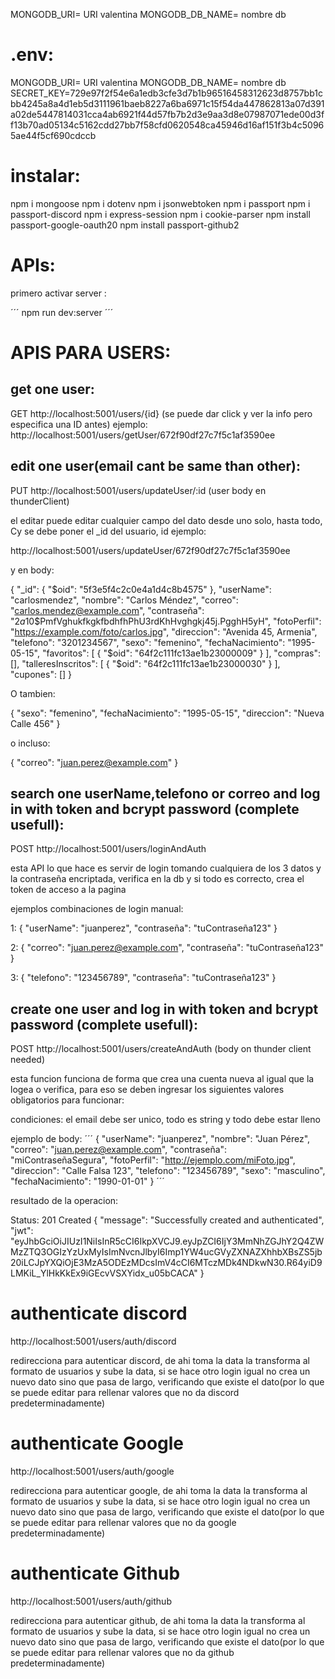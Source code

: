 MONGODB_URI= URI valentina
MONGODB_DB_NAME= nombre db
# .env:
MONGODB_URI= URI valentina
MONGODB_DB_NAME= nombre db
SECRET_KEY=729e97f2f54e6a1edb3cfe3d7b1b96516458312623d8757bb1cbb4245a8a4d1eb5d3111961baeb8227a6ba6971c15f54da447862813a07d391a02de5447814031cca4ab6921f44d57fb7b2d3e9aa3d8e07987071ede00d3ff13b70ad05134c5162cdd27bb7f58cfd0620548ca45946d16af151f3b4c50965ae44f5cf690cdccb

# instalar:
npm i mongoose
npm i dotenv
npm i jsonwebtoken
npm i passport
npm i passport-discord
npm i express-session
npm i cookie-parser 
npm install passport-google-oauth20
npm install passport-github2

# APIs:

primero activar server :

´´´
npm run dev:server
´´´

# APIS PARA USERS:


## get one user:
GET http://localhost:5001/users/{id} (se puede dar click y ver la info pero especifica una ID antes)
ejemplo:
http://localhost:5001/users/getUser/672f90df27c7f5c1af3590ee



## edit one user(email cant be same than other):
PUT http://localhost:5001/users/updateUser/:id (user body en thunderClient)

el editar puede editar cualquier campo del dato desde uno solo, hasta todo, Cy se debe poner el _id del usuario, id ejemplo:

http://localhost:5001/users/updateUser/672f90df27c7f5c1af3590ee

y en body:

{
    "_id": {
        "$oid": "5f3e5f4c2c0e4a1d4c8b4575"
    },
    "userName": "carlosmendez",
    "nombre": "Carlos Méndez",
    "correo": "carlos.mendez@example.com",
    "contraseña": "$2a$10$PmfVghukfkgkfbdhfhPhU3rdKhHvghgkj45j.PgghH5yH",
    "fotoPerfil": "https://example.com/foto/carlos.jpg",
    "direccion": "Avenida 45, Armenia",
    "telefono": "3201234567",
    "sexo": "femenino",
    "fechaNacimiento": "1995-05-15",
    "favoritos": [
        {
            "$oid": "64f2c111fc13ae1b23000009"
        }
    ],
    "compras": [],
    "talleresInscritos": [
        {
            "$oid": "64f2c111fc13ae1b23000030"
        }
    ],
    "cupones": []
}

O tambien: 

{
    "sexo": "femenino",
    "fechaNacimiento": "1995-05-15",
    "direccion": "Nueva Calle 456"
}

o incluso:

{
    "correo": "juan.perez@example.com"
}


## search one userName,telefono or correo and log in with token and bcrypt password (complete usefull):

POST http://localhost:5001/users/loginAndAuth

esta API lo que hace es servir de login tomando cualquiera de los 3 datos y la contraseña encriptada, verifica en la db y si todo es correcto, crea el token de acceso a la pagina

ejemplos combinaciones de login manual:

1:
{
  "userName": "juanperez",
  "contraseña": "tuContraseña123"
}

2:
{
  "correo": "juan.perez@example.com",
  "contraseña": "tuContraseña123"
}

3:
{
  "telefono": "123456789",
  "contraseña": "tuContraseña123"
}


## create one user and log in with token and bcrypt password (complete usefull):
POST http://localhost:5001/users/createAndAuth (body on thunder client needed)

esta funcion funciona de forma que crea una cuenta nueva al igual que la logea o verifica, para eso se deben ingresar los siguientes valores obligatorios para funcionar:

condiciones: el email debe ser unico, todo es string y todo debe estar lleno

ejemplo de body:
´´´
{
    "userName": "juanperez",
    "nombre": "Juan Pérez",
    "correo": "juan.perez@example.com",
    "contraseña": "miContraseñaSegura",
    "fotoPerfil": "http://ejemplo.com/miFoto.jpg",
    "direccion": "Calle Falsa 123",
    "telefono": "123456789",
    "sexo": "masculino",
    "fechaNacimiento": "1990-01-01"
}
´´´

resultado de la operacion:

Status: 201 Created
{
  "message": "Successfully created and authenticated",
  "jwt": "eyJhbGciOiJIUzI1NiIsInR5cCI6IkpXVCJ9.eyJpZCI6IjY3MmNhZGJhY2Q4ZWMzZTQ3OGIzYzUxMyIsImNvcnJlbyI6Imp1YW4ucGVyZXNAZXhhbXBsZS5jb20iLCJpYXQiOjE3MzA5ODEzMDcsImV4cCI6MTczMDk4NDkwN30.R64yiD9LMKiL_YlHkKkEx9iGEcvVSXYidx_u05bCACA"
}




# authenticate discord
http://localhost:5001/users/auth/discord

redirecciona para autenticar discord, de ahi toma la data la transforma al 
formato de usuarios y sube la data, si se hace otro login igual no crea un
nuevo dato sino que pasa de largo, verificando que existe el dato(por lo 
que se puede editar para rellenar valores que no da discord predeterminadamente)


# authenticate Google
http://localhost:5001/users/auth/google

redirecciona para autenticar google, de ahi toma la data la transforma al 
formato de usuarios y sube la data, si se hace otro login igual no crea un
nuevo dato sino que pasa de largo, verificando que existe el dato(por lo 
que se puede editar para rellenar valores que no da google predeterminadamente)

# authenticate Github
http://localhost:5001/users/auth/github

redirecciona para autenticar github, de ahi toma la data la transforma al 
formato de usuarios y sube la data, si se hace otro login igual no crea un
nuevo dato sino que pasa de largo, verificando que existe el dato(por lo 
que se puede editar para rellenar valores que no da github predeterminadamente)
